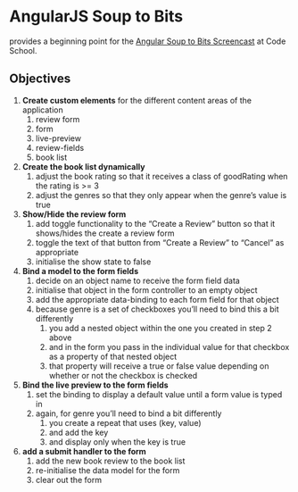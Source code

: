 # AngularJS Soup to Bits
provides a beginning point for the [Angular Soup to Bits Screencast][1] at Code School.


## Objectives

1. **Create custom elements** for the different content areas of the application
	 1. review form
      1. form
      1. live-preview
      1. review-fields
	 1. book list
1. **Create the book list dynamically**
	 1. adjust the book rating so that it receives a class of goodRating when the rating is >= 3
	 1. adjust the genres so that they only appear when the genre’s value is true
1. **Show/Hide the review form**
   1. add toggle functionality to the “Create a Review” button so that it shows/hides the create a review form
   1. toggle the text of that button from “Create a Review” to “Cancel” as appropriate
   1. initialise the show state to false
1. **Bind a model to the form fields**
   1. decide on an object name to receive the form field data
   1. initialise that object in the form controller to an empty object
   1. add the appropriate data-binding to each form field for that object
   1. because genre is a set of checkboxes you’ll need to bind this a bit differently
      1. you add a nested object within the one you created in step 2 above
      1. and in the form you pass in the individual value for that checkbox as a property of that nested object
      1. that property will receive a true or false value depending on whether or not the checkbox is checked
1. **Bind the live preview to the form fields**
   1. set the binding to display a default value until a form value is typed in
   1. again, for genre you’ll need to bind a bit differently
      1. you create a repeat that uses (key, value)
      1. and add the key
      1. and display only when the key is true
1. **add a submit handler to the form**
   1. add the new book review to the book list
   1. re-initialise the data model for the form
   1. clear out the form


[1]:https://www.codeschool.com/screencasts/soup-to-bits-shaping-up-with-angular-js
